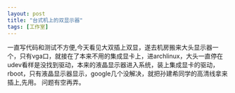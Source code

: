 ```yaml
---
layout: post
title: "台式机上的双显示器"
tags: [工作室]
---
```



一直写代码和测试不方便,今天看见大双插上双显，遂去机房搬来大头显示器一个，只有vga口，就接在了本来不用的集成显卡上，进archlinux，大头一直停在udev看样是没找到驱动，本来的液晶显示器进入系统，装上集成显卡的驱动，rboot，只有液晶显示器显示，google几个没解决，就把孙建希同学的高清线拿来插上,先用。
问题有空再弄。

